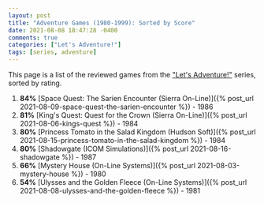 ```yaml
---
layout: post
title: "Adventure Games (1980-1999): Sorted by Score"
date: 2021-08-08 18:47:28 -0400
comments: true
categories: ["Let's Adventure!"]
tags: [series, adventure]
---
```


This page is a list of the reviewed games from the ["Let's Adventure!"](https://www.alexbevi.com/categories/let-s-adventure/) series, sorted by rating.

1. **84%** [Space Quest: The Sarien Encounter (Sierra On-Line)]({% post_url 2021-08-09-space-quest-the-sarien-encounter %}) - 1986
1. **81%** [King's Quest: Quest for the Crown (Sierra On-Line)]({% post_url 2021-08-06-kings-quest %}) - 1984
1. **80%** [Princess Tomato in the Salad Kingdom (Hudson Soft)]({% post_url 2021-08-15-princess-tomato-in-the-salad-kingdom %}) - 1984
1. **80%** [Shadowgate (ICOM Simulations)]({% post_url 2021-08-16-shadowgate %}) - 1987
1. **66%** [Mystery House (On-Line Systems)]({% post_url 2021-08-03-mystery-house %}) - 1980
1. **54%** [Ulysses and the Golden Fleece (On-Line Systems)]({% post_url 2021-08-08-ulysses-and-the-golden-fleece %}) - 1981


